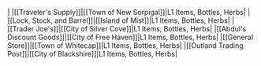 |
|[[Traveler's Supply]]|[[Town of New Sorpigal]]|L1 Items, Bottles, Herbs|
|[[Lock, Stock, and Barrel]]|[[Island of Mist]]|L1 Items, Bottles, Herbs|
|[[Trader Joe's]]|[[City of Silver Cove]]|L1 Items, Bottles, Herbs|
|[[Abdul's Discount Goods]]|[[City of Free Haven]]|L1 Items, Bottles, Herbs|
|[[General Store]]|[[Town of Whitecap]]|L1 Items, Bottles, Herbs|
|[[Outland Trading Post]]|[[City of Blackshire]]|L1 Items, Bottles, Herbs|
